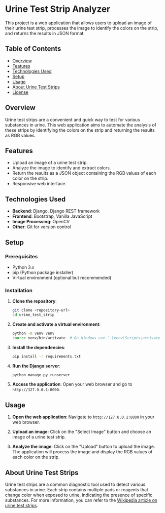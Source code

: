 # Urine Test Strip Analyzer

This project is a web application that allows users to upload an image of their urine test strip, processes the image to identify the colors on the strip, and returns the results in JSON format.

## Table of Contents

- [Overview](#overview)
- [Features](#features)
- [Technologies Used](#technologies-used)
- [Setup](#setup)
- [Usage](#usage)
- [About Urine Test Strips](#about-urine-test-strips)
- [License](#license)

## Overview

Urine test strips are a convenient and quick way to test for various substances in urine. This web application aims to automate the analysis of these strips by identifying the colors on the strip and returning the results as RGB values.

## Features

- Upload an image of a urine test strip.
- Analyze the image to identify and extract colors.
- Return the results as a JSON object containing the RGB values of each color on the strip.
- Responsive web interface.

## Technologies Used

- **Backend**: Django, Django REST framework
- **Frontend**: Bootstrap, Vanilla JavaScript
- **Image Processing**: OpenCV
- **Other**: Git for version control

## Setup

### Prerequisites

- Python 3.x
- pip (Python package installer)
- Virtual environment (optional but recommended)

### Installation

1. **Clone the repository**:
    ```bash
    git clone <repository-url>
    cd urine_test_strip
    ```

2. **Create and activate a virtual environment**:
    ```bash
    python -m venv venv
    source venv/bin/activate  # On Windows use `.\venv\Scripts\activate`
    ```

3. **Install the dependencies**:
    ```bash
    pip install -r requirements.txt
    ```

4. **Run the Django server**:
    ```bash
    python manage.py runserver
    ```

5. **Access the application**:
    Open your web browser and go to `http://127.0.0.1:8000`.

## Usage

1. **Open the web application**:
    Navigate to `http://127.0.0.1:8000` in your web browser.

2. **Upload an image**:
    Click on the "Select Image" button and choose an image of a urine test strip.

3. **Analyze the image**:
    Click on the "Upload" button to upload the image. The application will process the image and display the RGB values of each color on the strip.

## About Urine Test Strips

Urine test strips are a common diagnostic tool used to detect various substances in urine. Each strip contains multiple pads or reagents that change color when exposed to urine, indicating the presence of specific substances. For more information, you can refer to the [Wikipedia article on urine test strips](https://en.wikipedia.org/wiki/Urine_test_strip).
